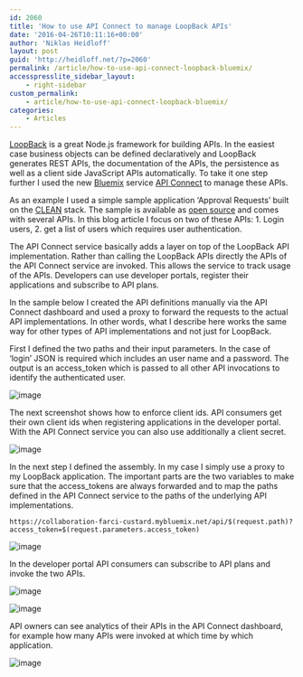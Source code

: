 ```yaml
---
id: 2060
title: 'How to use API Connect to manage LoopBack APIs'
date: '2016-04-26T10:11:16+00:00'
author: 'Niklas Heidloff'
layout: post
guid: 'http://heidloff.net/?p=2060'
permalink: /article/how-to-use-api-connect-loopback-bluemix/
accesspresslite_sidebar_layout:
    - right-sidebar
custom_permalink:
    - article/how-to-use-api-connect-loopback-bluemix/
categories:
    - Articles
---
```


[LoopBack](http://loopback.io/) is a great Node.js framework for building APIs. In the easiest case business objects can be defined declaratively and LoopBack generates REST APIs, the documentation of the APIs, the persistence as well as a client side JavaScript APIs automatically. To take it one step further I used the new [Bluemix](https://bluemix.net) service [API Connect](https://console.ng.bluemix.net/docs/services/apiconnect/index.html) to manage these APIs.

As an example I used a simple sample application ‘Approval Requests’ built on the [CLEAN](http://heidloff.net/article/introducing-clean-stack-javascript-everywhere) stack. The sample is available as [open source](https://github.com/IBM-Bluemix/collaboration) and comes with several APIs. In this blog article I focus on two of these APIs: 1. Login users, 2. get a list of users which requires user authentication.

The API Connect service basically adds a layer on top of the LoopBack API implementation. Rather than calling the LoopBack APIs directly the APIs of the API Connect service are invoked. This allows the service to track usage of the APIs. Developers can use developer portals, register their applications and subscribe to API plans.

In the sample below I created the API definitions manually via the API Connect dashboard and used a proxy to forward the requests to the actual API implementations. In other words, what I describe here works the same way for other types of API implementations and not just for LoopBack.

First I defined the two paths and their input parameters. In the case of ‘login’ JSON is required which includes an user name and a password. The output is an access\_token which is passed to all other API invocations to identify the authenticated user.

![image](/assets/img/2016/04/apiconnect3.png)

The next screenshot shows how to enforce client ids. API consumers get their own client ids when registering applications in the developer portal. With the API Connect service you can also use additionally a client secret.

![image](/assets/img/2016/04/apiconnect4.png)

In the next step I defined the assembly. In my case I simply use a proxy to my LoopBack application. The important parts are the two variables to make sure that the access\_tokens are always forwarded and to map the paths defined in the API Connect service to the paths of the underlying API implementations.

```
https://collaboration-farci-custard.mybluemix.net/api/$(request.path)?access_token=$(request.parameters.access_token)
```

![image](/assets/img/2016/04/apiconnect5.png)

In the developer portal API consumers can subscribe to API plans and invoke the two APIs.

![image](/assets/img/2016/04/apiconnect1.png)

![image](/assets/img/2016/04/apiconnect2.png)

API owners can see analytics of their APIs in the API Connect dashboard, for example how many APIs were invoked at which time by which application.

![image](/assets/img/2016/04/apiconnect6.png)